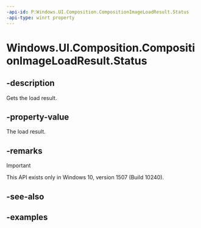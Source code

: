 ```yaml
---
-api-id: P:Windows.UI.Composition.CompositionImageLoadResult.Status
-api-type: winrt property
---
```


# Windows.UI.Composition.CompositionImageLoadResult.Status

<!--
public Windows.UI.Composition.CompositionImageLoadStatus Status { get; }
-->


## -description

Gets the load result.

## -property-value

The load result.

## -remarks

> [!IMPORTANT]
> This API exists only in Windows 10, version 1507 (Build 10240).

## -see-also

## -examples


